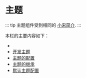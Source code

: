 # 主题

::: tip
主题组件受到相同的 [小宋简介](../guide/using-vue.md#浏览器的API访问限制).
:::

本栏的主要内容如下：

- [](./using-a-theme.md)
- [开发主题](./writing-a-theme.md)
- [主题的配置](./option-api.md)
- [主题的继承](./inheritance.md)
- [默认主题配置](./default-theme-config.md)
